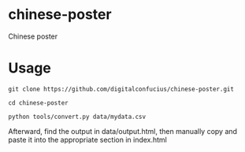 # chinese-poster
Chinese poster

# Usage

```
git clone https://github.com/digitalconfucius/chinese-poster.git

cd chinese-poster

python tools/convert.py data/mydata.csv

```

Afterward, find the output in data/output.html, then manually copy and paste it into the appropriate section in index.html